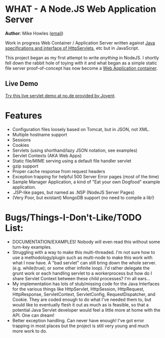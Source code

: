 WHAT - A Node.JS Web Application Server
===============================================================================
**Author**: Mike Howles ([email](mailto:entmike@gmail.com))

Work in progress Web Container / Application Server written against [Java
specifications and interface of HttpServlets](http://tomcat.apache.org/tomcat-5.5-doc/servletapi/index.html), etc but in JavaScript.

This project began as my first attempt to write *anything* in NodeJS.  I
shortly fell down the rabbit hole of toying with it and what began as a simple
static file server proof-of-concept has now become a [Web Application container](http://en.wikipedia.org/wiki/Web_container).

Live Demo
------------
[Try this live servlet demo at no.de provided by Joyent](http://entmike.no.de/).

Features
=========
* Configuration files loosely based on Tomcat, but in JSON, not XML.
* Multiple hostname support
* Sessions
* Cookies
* Servlets (using shorthand/lazy JSON notation, see examples)
* Servlet Contexts (AKA Web Apps)
* Static file/MIME serving using a default file handler servlet
* gzip support
* Proper cache response from request headers
* Exception trapping for helpful 500 Server Error pages (most of the time)
* Sample Manager Application, a kind of "Eat your own Dogfood" example application.
* .JSP-like pages, but named as .NSP (NodeJS Server Pages)
* (Very Poor, but existant) MongoDB support (no need to compile a lib!)

Bugs/Things-I-Don\'t-Like/TODO List:
===================================
* DOCUMENTATION/EXAMPLES!  Nobody will even read this without some turn-key examples.
* Struggling with a way to make this multi-threaded.  I\'m not sure how to use a methodology/plugin such as multi-node to make this work with what I now have.  A "bad servlet" can still bring down the whole server.  (e.g. while(true); or some other infinite loop).  I\'d rather delegate the grunt work or each handling servlet to a workerprocess but how do I share Servlet Context between these child processes?  I\'m all ears...
* My implementation has lots of stub/missing code for the Java Interfaces for the various things like HttpServlet, HttpSession, HttpRequest, HttpResponse, ServletContext, ServletConfig, RequestDispatcher, and Cookie.  They are coded enough to do what I\'ve needed them to, but would like to eventually flesh it out as much as is feasible, so that a potential Java Servlet developer would feel a little more at home with the API.  One can dream!
* Better exception handling.  Can never have enough!  I\'ve got error trapping in most places but the project is still very young and much more work to do.
